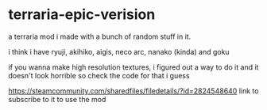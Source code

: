 # terraria-epic-verision

a terraria mod i made with a bunch of random stuff in it.

i think i have ryuji, akihiko, aigis, neco arc, nanako (kinda) and goku

if you wanna make high resolution textures, i figured out a way to do it and it doesn't look horrible so check the code for that i guess

https://steamcommunity.com/sharedfiles/filedetails/?id=2824548640 link to subscribe to it to use the mod
